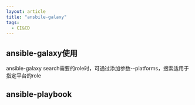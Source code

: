 ```yaml
---
layout: article
title: "ansbile-galaxy"
tags:
  - CI&CD
---
```

## ansible-galaxy使用
ansible-galaxy search需要的role时，可通过添加参数--platforms，搜索适用于指定平台的role
## ansible-playbook
### 